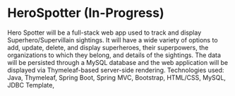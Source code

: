 # HeroSpotter (In-Progress)
Hero Spotter will be a full-stack web app used to track and display Superhero/Supervillain sightings. It will have a wide variety of options to add, update, delete, and display superheroes, their superpowers, the organizations to which they belong, and details of the sightings.  The data will be persisted through a MySQL database and the web application will be displayed via Thymeleaf-based server-side rendering.
Technologies used: Java, Thymeleaf, Spring Boot, Spring MVC, Bootstrap, HTML/CSS, MySQL, JDBC Template, 
